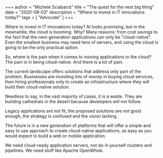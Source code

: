 +++
author = "Michele Sciabarrà"
title = "The quest for the next big thing"
date = "2020-08-03"
description = "Where to invest in IT innovations today?"
tags = [ "Advocate" ]
+++

Where to invest in IT innovations today? AI looks promising, but in the meanwhile, the cloud is booming. Why? Many reasons: from cost savings to the fact that the next-generation applications can only be "cloud-native". Even the smallest business may need tens of servers, and using the cloud is going to be the only practical option.

So, where is the pain when it comes to moving applications to the cloud? The pain is in being cloud-native. And there is a lot of pain.

The current landscape offers solutions that address only part of the problem. Businesses are investing lots of money in buying cloud services, then hiring professionals only to create an infrastructure where they will build their cloud-native solution.

Needless to say, in the vast majority of cases, it is a waste. They are building cathedrals in the desert because developers will not follow.

Legacy applications are not fit, the proposed solutions are not good enough, the strategy is confused and the vision lacking.

The future is in a new generation of platforms that will offer a simple and easy to use approach to create cloud-native applications, as easy as you would expect to build a web or mobile application.

We need cloud-ready application servers, not do-it-yourself clusters and pipelines. We need stuff like Apache OpenWhisk.

